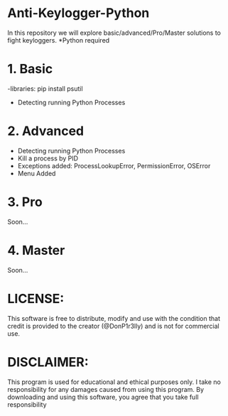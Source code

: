 # Anti-Keylogger-Python
In this repository we will explore basic/advanced/Pro/Master solutions to fight keyloggers.
*Python required

# 1. Basic
-libraries: pip install psutil
- Detecting running Python Processes


# 2. Advanced
- Detecting running Python Processes
- Kill a process by PID
- Exceptions added: ProcessLookupError, PermissionError, OSError
- Menu Added


# 3. Pro 
Soon...

# 4. Master 
Soon...


# LICENSE:
This software is free to distribute, modify and use with the condition that credit is provided to the creator (@DonP1r3lly) and is not for commercial use.

# DISCLAIMER:
This program is used for educational and ethical purposes only. I take no responsibility for any damages caused from using this program. By downloading and using this software, you agree that you take full responsibility 
